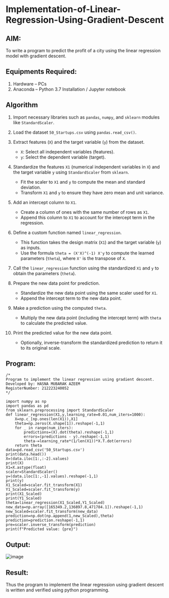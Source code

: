 # Implementation-of-Linear-Regression-Using-Gradient-Descent

## AIM:
To write a program to predict the profit of a city using the linear regression model with gradient descent.

## Equipments Required:
1. Hardware – PCs
2. Anaconda – Python 3.7 Installation / Jupyter notebook

## Algorithm
1. Import necessary libraries such as `pandas`, `numpy`, and `sklearn` modules like `StandardScaler`.

2. Load the dataset `50_Startups.csv` using `pandas.read_csv()`.

3. Extract features (`X`) and the target variable (`y`) from the dataset.  
   - `X`: Select all independent variables (features).  
   - `y`: Select the dependent variable (target).

4. Standardize the features `X1` (numerical independent variables in `X`) and the target variable `y` using `StandardScaler` from `sklearn`.  
   - Fit the scaler to `X1` and `y` to compute the mean and standard deviation.  
   - Transform `X1` and `y` to ensure they have zero mean and unit variance.

5. Add an intercept column to `X1`.  
   - Create a column of ones with the same number of rows as `X1`.  
   - Append this column to `X1` to account for the intercept term in the regression.

6. Define a custom function named `linear_regression`.  
   - This function takes the design matrix (`X1`) and the target variable (`y`) as inputs.  
   - Use the formula `theta = (X'X)^(-1) X'y` to compute the learned parameters (`theta`), where `X'` is the transpose of `X`.

7. Call the `linear_regression` function using the standardized `X1` and `y` to obtain the parameters (`theta`).

8. Prepare the new data point for prediction.  
   - Standardize the new data point using the same scaler used for `X1`.  
   - Append the intercept term to the new data point.

9. Make a prediction using the computed `theta`.  
   - Multiply the new data point (including the intercept term) with `theta` to calculate the predicted value.

10. Print the predicted value for the new data point.  
    - Optionally, inverse-transform the standardized prediction to return it to its original scale.
## Program:
```
/*
Program to implement the linear regression using gradient descent.
Developed by: HASNA MUBARAK AZEEM
RegisterNumber: 212223240052
*/

import numpy as np
import pandas as pd
from sklearn.preprocessing import StandardScaler
def linear_regression(X1,y,learning_rate=0.01,num_iters=1000):
    X=np.c_[np.ones(len(X1)),X1]
    theta=np.zeros(X.shape[1]).reshape(-1,1)
    for _ in range(num_iters):
        predictions=(X).dot(theta).reshape(-1,1)
        errors=(predictions - y).reshape(-1,1)
        theta-=learning_rate*(1/len(X1))*X.T.dot(errors)
    return theta
data=pd.read_csv('50_Startups.csv')
print(data.head())
X=(data.iloc[1:,:-2].values)
print(X)
X1=X.astype(float)
scaler=StandardScaler()
y=(data.iloc[1:,-1].values).reshape(-1,1)
print(y)
X1_Scaled=scaler.fit_transform(X1)
Y1_Scaled=scaler.fit_transform(y)
print(X1_Scaled)
print(Y1_Scaled)
theta=linear_regression(X1_Scaled,Y1_Scaled)
new_data=np.array([165349.2,136897.8,471784.1]).reshape(-1,1)
new_Scaled=scaler.fit_transform(new_data)
prediction=np.dot(np.append(1,new_Scaled),theta)
prediction=prediction.reshape(-1,1)
pre=scaler.inverse_transform(prediction)
print(f"Predicted value: {pre}")
```

## Output:
![image](https://github.com/user-attachments/assets/3a10dc18-4b8f-41e8-9e3b-123e80ea4b0d)

## Result:
Thus the program to implement the linear regression using gradient descent is written and verified using python programming.
